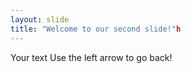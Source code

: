 ```yaml
---
layout: slide
title: "Welcome to our second slide!"h
---
```

Your text
Use the left arrow to go back!
